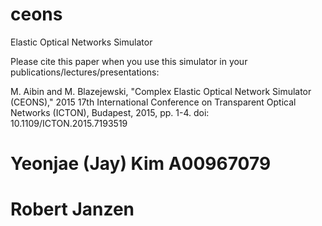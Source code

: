 # ceons
Elastic Optical Networks Simulator

Please cite this paper when you use this simulator in your publications/lectures/presentations:

M. Aibin and M. Blazejewski, "Complex Elastic Optical Network Simulator (CEONS)," 2015 17th International Conference on Transparent Optical Networks (ICTON), Budapest, 2015, pp. 1-4.
doi: 10.1109/ICTON.2015.7193519

# Yeonjae (Jay) Kim A00967079

# Robert Janzen

